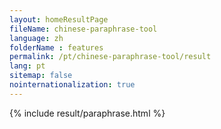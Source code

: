 ```yaml
---
layout: homeResultPage
fileName: chinese-paraphrase-tool
language: zh
folderName : features
permalink: /pt/chinese-paraphrase-tool/result
lang: pt
sitemap: false
nointernationalization: true
---
```

{% include result/paraphrase.html %}

<script src="/js/result/paraprashing.js" data-foldername="{{page.folderName}}" data-lang="{{page.lang}}"></script>